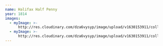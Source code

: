 ```yaml
---
name: Halifax Half Penny
year: 1814
images:
  - myImage: >-
      http://res.cloudinary.com/dza6vysyp/image/upload/v1630153911/collection/coins/halifax-half-penny-1814/91E4664C-71F4-4AB5-8C2D-78D05600FF19_1_105_c_adobespark_jyieb2.png
  - myImage: >-
      http://res.cloudinary.com/dza6vysyp/image/upload/v1630153911/collection/coins/halifax-half-penny-1814/5AA62F77-2296-4A05-A415-CD01340BA335_1_105_c_adobespark_jsime8.png
---
```


